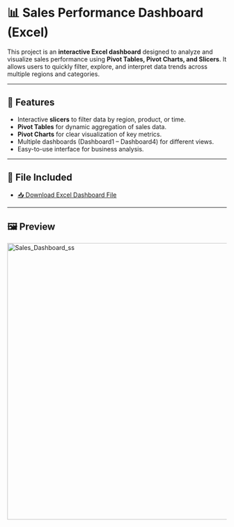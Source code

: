 # 📊 Sales Performance Dashboard (Excel)

This project is an **interactive Excel dashboard** designed to analyze and visualize sales performance using **Pivot Tables, Pivot Charts, and Slicers**. It allows users to quickly filter, explore, and interpret data trends across multiple regions and categories.

---

## 🚀 Features
- Interactive **slicers** to filter data by region, product, or time.
- **Pivot Tables** for dynamic aggregation of sales data.
- **Pivot Charts** for clear visualization of key metrics.
- Multiple dashboards (Dashboard1 – Dashboard4) for different views.
- Easy-to-use interface for business analysis.

---

## 📂 File Included
- [📥 Download Excel Dashboard File](https://github.com/mustajib77/Excel-Projects/blob/main/Sales_Performance_Dashboard.xlsm)

---

## 🖼️ Preview
<img width="1171" height="634" alt="Sales_Dashboard_ss" src="https://github.com/user-attachments/assets/28afa81b-b509-40a2-b847-f788f0d1d394" />


```markdown

